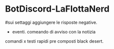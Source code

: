 # BotDiscord-LaFlottaNerd

#sui settaggi aggiungere le risposte negative.


* eventi.
comeando di avviso con la notizia


comandi x testi rapidi pre composti black desert.
